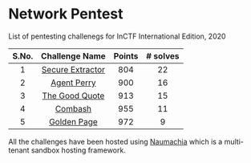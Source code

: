 # Network Pentest

List of pentesting challenegs for InCTF International Edition, 2020



|S.No.| Challenge Name | Points | # solves|
|:---:|:--------------:|:------:|:------:|
|1| [Secure Extractor](./Secure%20Extractor/)| 804 | 22 |
|2| [Agent Perry](./Agent%20Perry) | 900 | 16 |
|3| [The Good Quote](./The%20Good%20Quote)| 913 | 15 |
|4| [Combash](./Commbash/)| 955 | 11 |
|5| [Golden Page](./Golden%20Page) |972| 9|

All the challenges have been hosted using [Naumachia](https://github.com/nategraf/naumachia) which is a multi-tenant sandbox hosting framework.